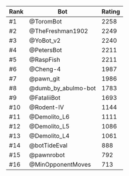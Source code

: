 Rank|Bot|Rating
---|---|---
#1|@ToromBot|2258
#2|@TheFreshman1902|2249
#3|@YoBot_v2|2240
#4|@PetersBot|2211
#5|@RaspFish|2211
#6|@Cheng-4|1987
#7|@pawn_git|1986
#8|@dumb_by_abulmo-bot|1783
#9|@FataliiBot|1693
#10|@Rodent-IV|1144
#11|@Demolito_L6|1111
#12|@Demolito_L5|1086
#13|@Demolito_L4|1061
#14|@botTideEval|888
#15|@pawnrobot|792
#16|@MinOpponentMoves|713

